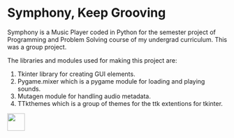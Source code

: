 # Symphony, Keep Grooving
Symphony is a Music Player coded in Python for the semester project of Programming and Problem Solving course of my undergrad curriculum.
This was a group project.

The libraries and modules used for making this project are:
1. Tkinter library for creating GUI elements.
2. Pygame.mixer which is a pygame module for loading and playing sounds.
3. Mutagen module for handling audio metadata.
4. TTkthemes which is a group of themes for the ttk extentions for tkinter.
<img src="images/symphony.png" height="40" width="40">
